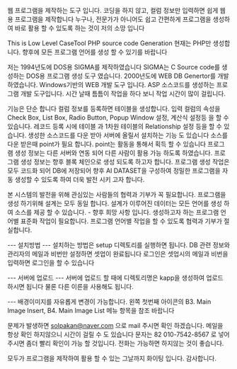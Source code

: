웹 프로그램을 제작하는 도구 입니다.
코딩을 하지 않고, 컬럼 정보만 입력하면 쉽게 웹용 프로그램을 제작합니다
누구나, 전문가가 아니어도 쉽고 간편하게 프로그램을 생성하여 바로 활용 할 수 있도록 하는 것이 저의 소망 입니다

This is Low Level CaseTool
PHP source code Generation
현재는 PHP만 생성합니다.
향후에 모든 프로그램 언어를 생성 할 수 있기를 바랍니다

저는 1994년도에 DOS용 SIGMA를 제작하였습니다
SIGMA는 C Source code를 생성하는 DOS용 프로그램 생성 도구 였습니다. 
2000년도에 WEB DB Genertor를 개발하였습니다. Windows기반의 WEB 개발 도구 입니다. ASP 소스코드를 생성하는 프로그램 개발 도구입니다.
시간 날때 틈틈이 작업을 하다 보니 작업 시간이 많이 걸립니다.

기능은 단순 합니다
컬럼 정보를 등록하면 테이블을 생성합니다.
입력 컬럼의 속성을 Check Box, List Box, Radio Button, Popup Window 설정, 계산식 설정등 을 할 수 있습니다.
레코드 등록 시에 테이블 과 1차원 테이블의 Relationship 설정 등을 할 수 있습니다.
생성한 소스코드를 다운 받아 서버에 올릴서 설치하는 기능 도 있습니다
소스를 다운 받은때 point가 필요 합니다. point는 활동을 통해서 획득 할 수 있습니다
프로그램 생성 정보는 다른 서버와 연동 되어 다른 사람이 활용 가능 하도록 하였습니다. 
프로그램 생성 정보는 향후 블록 체인으로 생성 되도록 하고자 합니다.
프로그램 생성 작업은 모두 코드화 되어 DB에 저장되어 향후 AI DATASET을 구성하여 정밀한 프로그램을 자동 생성할 수 있도록 하여 더욱 발전 시키 고자  합니다.

본 시스템의 발전을 위해 관심있는 사람들의 협력과 기부가 꼭 필요합니다.
프로그램을 생성 하기위해 설계는 모두 동일 합니다.
설계가 이루어진 데이터는 모든 언어를 생성 하여 소스를 제공 할 수 있습니다. - 향후 희망 사항 입니다.
생성하고자 하는 프로그램 언어별 표준화 작업이 필요합니다. 
프로그램 언어별 작업을 할 수 있도록 협력과 기부가 절실합니다.

--- 설치방법 ---
설치하는 방법은 setup 디렉토리를 실행하면 됩니다.
DB 관련 정보와 관리자의 메일과 비번만 설정하면 셋업이 완료됩니다
로그인은 셋업시의 메일과 비번을 입력하면 로그인을 할 수 있습니다

--- 서버에 업로드 ---
서버에 업로드 할 때에 디렉토리명은 kapp을 생성하여 업로드 하시면 됩니다
물론 다른 이른을 사용해도 됩니다. 

--- 배경이미지를 자유롭게 변경이 가능합니다.
왼쪽 첫번째 아이콘의 B3. Main Image Insert, B4. Main Image List 메뉴 항목을 참조 바랍니다

문제가 발생하면 solpakan@naver.com 으로 mail 주시면 확인 하겠습니다.
메일을 항상 확인 하지않으니 시간이 걸릴 수 도 있습니다
문자는 82 010-7542-8567 로 넣어 주시면 좀더 빨리 확인이 가능 할 것입니다.
전화는 가능하면 하지않는 것이 좋습니다. 

모두가 프로그램을 제작하여 활용 할 수 있는 그날까지 화이팅 입니다.
감사합니다.


